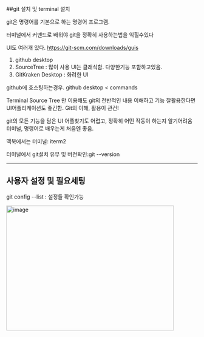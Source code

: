 

##git 설치 및 terminal 설치

git은 명령어를 기본으로 하는 명령어 프로그램.

터미널에서 커맨드로 배워야 git을 정확히 사용하는법을 익힐수있다

UI도 여러개 있다. 
https://git-scm.com/downloads/guis
1. github desktop
2. SourceTree : 많이 사용 UI는 클래식함. 다양한기능 포함하고있음.  
3. GitKraken Desktop : 화려한 UI

github에 호스팅하는경우. github desktop < commands 

Terminal 
Source Tree 만 이용해도 git의 전반적인 내용 이해하고 기능 잘활용한다면 UI어플리케이션도 좋긴함.
Git의 이해, 활용이 관건!

git의 모든 기능을 담은 UI 어플찾기도 어렵고, 정확히 어떤 작동이 하는지 알기어려움
터미널, 명령어로 배우는게 처음엔 좋음.

맥북에서는 터미널: iterm2

터미널에서 git설치 유무 및 버전확인:git --version 

---
## 사용자 설정 및 필요세팅

git config --list  : 설정들 확인가능

<img width="441" height="329" alt="image" src="https://github.com/user-attachments/assets/c13d8fd9-9510-4f76-879d-ba61bbefd26b" />


